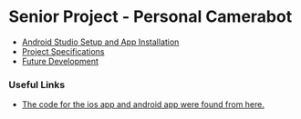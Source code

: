# Senior Project - Personal Camerabot

* [Android Studio Setup and App Installation](https://github.com/bellis14/Senior_Project/blob/main/SoftwareSetup.md)
* [Project Specifications](https://github.com/bellis14/Senior_Project/blob/main/ProjectRequirements.md)
* [Future Development](https://github.com/bellis14/Senior_Project/blob/main/Future%20Developments.md)

### Useful Links

* [The code for the ios app and android app were found from here.](https://github.com/googlesamples/mlkit)


